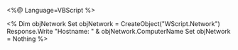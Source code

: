 <%@ Language=VBScript %>
<!DOCTYPE html>
<html>
<head>
    <title>Print Hostname</title>
</head>
<body>
    <%
        Dim objNetwork
        Set objNetwork = CreateObject("WScript.Network")
        Response.Write "Hostname: " & objNetwork.ComputerName
        Set objNetwork = Nothing
    %>
</body>
</html>